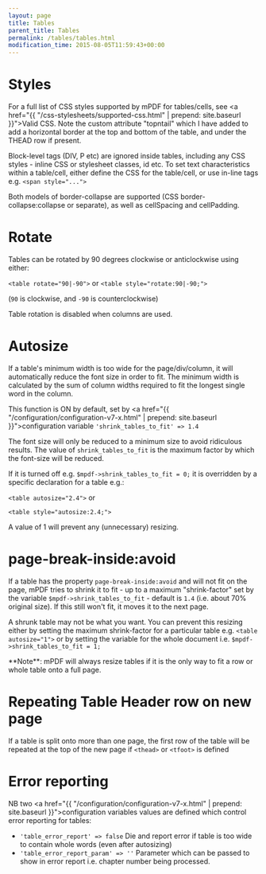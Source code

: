 ```yaml
---
layout: page
title: Tables
parent_title: Tables
permalink: /tables/tables.html
modification_time: 2015-08-05T11:59:43+00:00
---
```


# Styles

For a full list of CSS styles supported by mPDF for tables/cells, see
<a href="{{ "/css-stylesheets/supported-css.html" | prepend: site.baseurl }}">Valid CSS</a>. Note the custom attribute
"topntail" which I have added to add a horizontal border at the top and bottom of the table, and under the THEAD
row if present.

Block-level tags (DIV, P etc) are ignored inside tables, including any CSS styles - inline CSS or stylesheet
classes, id etc. To set text characteristics within a table/cell, either define the CSS for the table/cell, or
use in-line tags e.g. `<span style="...">`

Both models of border-collapse are supported (CSS border-collapse:collapse or separate), as well as cellSpacing and
cellPadding.

# Rotate

Tables can be rotated by 90 degrees clockwise or anticlockwise using either:

`<table rotate="90|-90">` or `<table style="rotate:90|-90;">`

(`90` is clockwise, and `-90` is counterclockwise)

Table rotation is disabled when columns are used.

# Autosize

If a table's minimum width is too wide for the page/div/column, it will automatically reduce the font size in order to
fit. The minimum width is calculated by the sum of column widths required to fit the longest single word in the column.

This function is ON by default, set by
<a href="{{ "/configuration/configuration-v7-x.html" | prepend: site.baseurl }}">configuration variable</a>
`'shrink_tables_to_fit' => 1.4`

The font size will only be reduced to a minimum size to avoid ridiculous results. The value of
`shrink_tables_to_fit` is the maximum factor by which the font-size will be reduced.

If it is turned off e.g. `$mpdf->shrink_tables_to_fit = 0;` it is overridden by a specific declaration for a table e.g.:

`<table autosize="2.4">` or

`<table style="autosize:2.4;">`

A value of 1 will prevent any (unnecessary) resizing.

# page-break-inside:avoid

If a table has the property `page-break-inside:avoid` and will not fit on the page, mPDF tries to shrink it to fit -
up to a maximum "shrink-factor" set by the variable `$mpdf->shrink_tables_to_fit` - default is `1.4` (i.e. about 70%
original size). If this still won't fit, it moves it to the next page.

A shrunk table may not be what you want. You can prevent this resizing either by setting the maximum shrink-factor
for a particular table e.g.  `<table autosize="1">` or by setting the variable for the whole document i.e.
`$mpdf->shrink_tables_to_fit = 1;`

<div class="alert alert-warning" role="alert" markdown="1">
  **Note**: mPDF will always resize tables if it is the only way to fit a row or whole table onto a full page.
</div>

# Repeating Table Header row on new page

If a table is split onto more than one page, the first row of the table will be repeated at the top of the new page if `<thead>` or `<tfoot>` is defined

# Error reporting

NB two <a href="{{ "/configuration/configuration-v7-x.html" | prepend: site.baseurl }}">configuration variables</a> values
are defined which control error reporting for tables:

* `'table_error_report' => false`
  Die and report error if table is too wide to contain whole words (even after autosizing)
* `'table_error_report_param' => ''`
  Parameter which can be passed to show in error report i.e. chapter number being processed.

